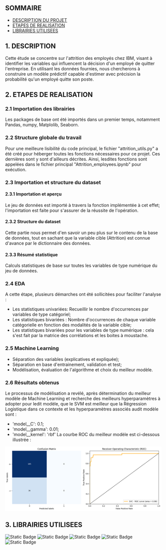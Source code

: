 ## SOMMAIRE

- [DESCRIPTION DU PROJET](#1.-DESCRIPTION)
- [ETAPES DE REALISATION](#2.-ETAPES-DE-REALISATION)
- [LIBRAIRIES UTILISEES](#3.-LIBRAIRIES-UTILISEES)

## 1. DESCRIPTION

Cette étude se concentre sur l'attrition des employés chez IBM, visant à identifier les variables qui influencent la décision d'un employé de quitter l'entreprise. En utilisant les données fournies, nous chercherons à construire un modèle prédictif capable d'estimer avec précision la probabilité qu'un employé quitte son poste.

## 2. ETAPES DE REALISATION

### 2.1 Importation des librairies
Les packages de base ont été importés dans un premier temps, notamment Pandas, numpy, Matplolib, Seaborn.

### 2.2 Structure globale du travail
Pour une meilleure lisibilité du code principal, le fichier "attrition_utils.py" a été créé pour héberger toutes les fonctions nécessaires pour ce projet. Ces dernières sont y sont d'ailleurs décrites. Ainsi, lesdites fonctions sont appelées dans le fichier principal "Attrition_employees.ipynb" pour exécution.

### 2.3 Importation et structure du dataset
#### 2.3.1 Importation et aperçu
Le jeu de données est importé à travers la fonction implémentée à cet effet; l'importation est faite pour s'assurer de la réussite de l'opération.

#### 2.3.2 Structure du dataset
Cette partie nous permet d'en savoir un peu plus sur le contenu de la base de données, tout en sachant que la variable cible (Attrition) est connue d'avance par le dictionnaire des données.

#### 2.3.3 Résumé statistique
Calculs statistiques de base sur toutes les variables de type numérique du jeu de données.

### 2.4 EDA
A cette étape, plusieurs démarches ont été sollicitées pour faciliter l'analyse :
- Les statistiques univariées: Recueillir le nombre d'occurrences par variables de type catégoriel;
- Les statistiques bivariées : Nombre d'occurrences de chaque variable catégorielle en fonction des modalités de la variable cible;
- Les statistiques bivariées pour les variables  de type numérique : cela s'est fait par la matrice des corrélations et les boites à moustache.

### 2.5 Machine Learning
- Séparation des variables (explicatives et expliquée);
- Séparation en base d'entrainement, validation et test;
- Modélisation, évaluation de l'algorithme et choix du meilleur modèle.

### 2.6 Résultats obtenus
Le processus de modélisation a revélé, après détermination du meilleur modèle de Machine Learning et recherche des meilleurs hyperparamètres à adopter pour ledit modèle, que le SVM est meilleur que la Régression Logistique dans ce contexte et les hyperparamètres associés audit modèle sont  :
  - 'model__C': 0.1;
  - 'model__gamma': 0.01;
  - 'model__kernel': 'rbf'
La courbe ROC du meilleur modèle est ci-dessous illustrée :

![Results](https://github.com/guymartial80/Attrition_employes/blob/main/best_model_svm_optimized.png)

## 3. LIBRAIRIES UTILISEES
![Static Badge](https://img.shields.io/badge/Pandas-black?style=for-the-badge&logo=Pandas) ![Static Badge](https://img.shields.io/badge/Scikit-learn-black?style=for-the-badge&logo=Scikit-learn) ![Static Badge](https://img.shields.io/badge/Numpy-black?style=for-the-badge&logo=Numpy) ![Static Badge](https://img.shields.io/badge/Matplotlib-black?style=for-the-badge&logo=Matplotlib) ![Static Badge](https://img.shields.io/badge/Seaborn-black?style=for-the-badge&logo=Seaborn)


